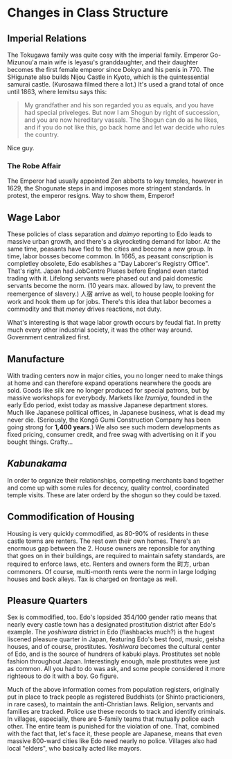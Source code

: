 # Changes in Class Structure

## Imperial Relations

The Tokugawa family was quite cosy with the imperial family. Emperor Go-Mizunou'a main wife is Ieyasu's granddaughter, and their daughter becomes the first female emperor since Dokyo and his penis in 770. The SHigunate also builds Nijou Castle in Kyoto, which is the quintessential samurai castle. (Kurosawa filmed there a lot.) It's used a grand total of once until 1863, where Iemitsu says this:

> My grandfather and his son regarded you as equals, and you have had special priveleges. But now I am Shogun by right of succession, and you are now hereditary vassals. The Shogun can do as he likes, and if you do not like this, go back home and let war decide who rules the country.

Nice guy.

### The Robe Affair

The Emperor had usually appointed Zen abbotts to key temples, however in 1629, the Shogunate steps in and imposes more stringent standards. In protest, the emperor resigns. Way to show them, Emperor!

## Wage Labor

These policies of class separation and *daimyo* reporting to Edo leads to massive urban growth, and there's a skyrocketing demand for labor. At the same time, peasants have fled to the cities and become a new group. In time, labor bosses become common. In 1665, as peasant conscription is completley obsolete, Edo esablishes a "Day Laborer's Registry Office". That's right. Japan had JobCentre Pluses before England even started trading with it. Lifelong servants were phased out and paid domestic servants become the norm. (10 years max. allowed by law, to prevent the reemergence of slavery.) 人宿 arrive as well, to house people looking for work and hook them up for jobs. There's this idea that labor becomes a commodity and that *money* drives reactions, not duty.

What's interesting is that wage labor growth occurs by feudal fiat. In pretty much every other industrial society, it was the other way around. Government centralized first.

## Manufacture

With trading centers now in major cities, you no longer need to make things at home and can therefore expand operations nearwhere the goods are sold. Goods like silk are no longer produced for special patrons, but by massive workshops for everybody. Markets like *Izumiya*, founded in the early Edo period, exist today as massive Japanese department stores. Much like Japanese political offices, in Japanese business, what is dead my never die. (Seriously, the Kongō Gumi Construction Company has been going strong for **1,400 years**.) We also see such modern developments as fixed pricing, consumer credit, and free swag with advertising on it if you bought things. Crafty...

## *Kabunakama*

In order to organize their relationships, competing merchants band together and come up with some rules for decency, quality control, coordinated temple visits. These are later orderd by the shogun so they could be taxed.

## Commodification of Housing

Housing is very quickly commodified, as 80-90% of residents in these castle towns are renters. The rest own their own homes. There's an enormous gap between the 2. House owners are reponsible for anything that goes on in their buildings, are required to maintain safety standards, are required to enforce laws, etc. Renters and owners form the 町方, urban commoners. Of course, multi-month rents were the norm in large lodging houses and back alleys. Tax is charged on frontage as well.

## Pleasure Quarters

Sex is commodified, too. Edo's lopsided 354/100 gender ratio means that nearly every castle town has a designated prostitution district after Edo's example. The *yoshiwara* district in Edo (flashbacks much?) is the hugest liscened pleasure quarter in Japan, featuring Edo's best food, music, geisha houses, and of course, prostitutes. *Yoshiwara* becomes the cultural center of Edo, and is the source of hundrers of kabuki plays. Prostitutes set noble fashion throughout Japan. Interestingly enough, male prostitutes were just as common. All you had to do was ask, and some people considered it more righteous to do it with a boy. Go figure.

Much of the above information comes from population registers, originally put in place to track people as registered Buddhists (or Shinto practicioners, in rare cases), to maintain the anti-Christian laws. Religion, servants and families are tracked. Police use these records to track and identify criminals. In villages, especially, there are 5-family teams that mutually police each other. The entire team is punished for the violation of one. That, combined with the fact that, let's face it, these people are Japanese, means that even massive 800-ward cities like Edo need nearly no police. Villages also had local "elders", who basically acted like mayors.
